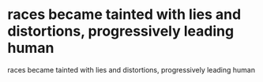 # races became tainted with lies and distortions, progressively leading human

races became tainted with lies and distortions, progressively leading human